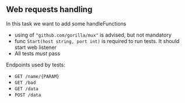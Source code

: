 Web requests handling
--
In this task we want to add some handleFunctions
* using of `"github.com/gorilla/mux"` is advised, but not mandatory
* func `Start(host string, port int)` is required to run tests. It should start web listener 
* All tests *must* pass  

Endpoints used by tests:

* `GET /name/{PARAM}`
* `GET /bad`
* `GET /data`
* `POST /data`